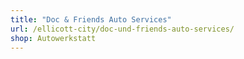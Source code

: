 ```yaml
---
title: "Doc & Friends Auto Services"
url: /ellicott-city/doc-und-friends-auto-services/
shop: Autowerkstatt
---
```

